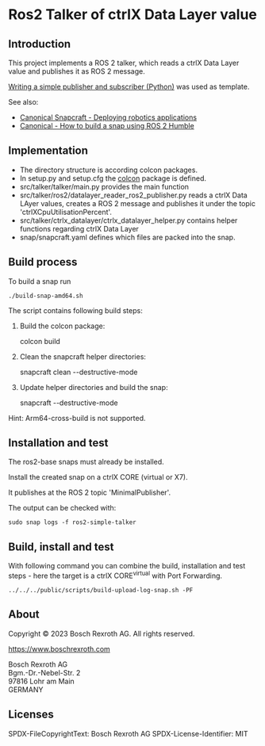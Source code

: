 # Ros2 Talker of ctrlX Data Layer value

## Introduction

This project implements a ROS 2 talker, which reads a ctrlX Data Layer value and publishes it as ROS 2 message.

[Writing a simple publisher and subscriber (Python)](https://docs.ros.org/en/humble/Tutorials/Beginner-Client-Libraries/Writing-A-Simple-Py-Publisher-And-Subscriber.html#writing-a-simple-publisher-and-subscriber-python) was used as template. 

See also:

* [Canonical Snapcraft - Deploying robotics applications](https://snapcraft.io/docs/robotics)
* [Canonical - How to build a snap using ROS 2 Humble](https://canonical.com/blog/how-to-build-a-snap-using-ros-2-humble)

## Implementation

* The directory structure is according colcon packages.
* In setup.py and setup.cfg the [colcon](https://colcon.readthedocs.io/en/released/) package is defined.
* src/talker/talker/main.py provides the main function
* src/talker/ros2/datalayer_reader_ros2_publisher.py reads a ctrlX Data LAyer values, creates a ROS 2 message and publishes it under the topic 'ctrlXCpuUtilisationPercent'.
* src/talker/ctrlx_datalayer/ctrlx_datalayer_helper.py contains helper functions regarding ctrlX Data Layer
* snap/snapcraft.yaml defines which files are packed into the snap. 

## Build process

To build a snap run

    ./build-snap-amd64.sh

The script contains following build steps:

1. Build the colcon package: 

    colcon build

2. Clean the snapcraft helper directories: 

    snapcraft clean --destructive-mode

3. Update helper directories and build the snap:

    snapcraft --destructive-mode

Hint: Arm64-cross-build is not supported.

## Installation and test

The ros2-base snaps must already be installed.

Install the created snap on a ctrlX CORE (virtual or X7).

It publishes at the ROS 2 topic 'MinimalPublisher'.

The output can be checked with:

    sudo snap logs -f ros2-simple-talker

## Build, install and test

With following command you can combine the build, installation and test steps - here the target is a ctrlX CORE<sup>virtual</sup> with Port Forwarding.

    ../../../public/scripts/build-upload-log-snap.sh -PF


## About

Copyright © 2023 Bosch Rexroth AG. All rights reserved.

<https://www.boschrexroth.com>

Bosch Rexroth AG  
Bgm.-Dr.-Nebel-Str. 2  
97816 Lohr am Main  
GERMANY  

## Licenses

SPDX-FileCopyrightText: Bosch Rexroth AG
SPDX-License-Identifier: MIT

